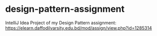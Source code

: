 # design-pattern-assignment
IntelliJ Idea Project of my Design Pattern assignment: https://elearn.daffodilvarsity.edu.bd/mod/assign/view.php?id=1285314
